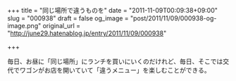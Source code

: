 +++
title = "同じ場所で違うものを"
date = "2011-11-09T00:09:38+09:00"
slug = "000938"
draft = false
og_image = "post/2011/11/09/000938-og-image.png"
original_url = "http://june29.hatenablog.jp/entry/2011/11/09/000938"

+++

<p>毎日、お昼に「同じ場所」にランチを買いにいくのだけれど、毎日、そこでは交代でワゴンがお店を開いていて「違うメニュー」を楽しむことができる。</p>
